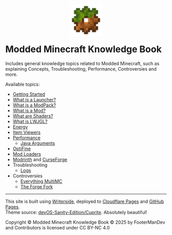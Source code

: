 
<div align="center" style="margin-top: 30px; margin-bottom: -15px">
<img alt="Modded Minecraft Knowledge Book" title="Modded Minecraft Knowledge Book Image"
    src="https://raw.githubusercontent.com/FooterManDev/Modded-Minecraft-Knowledge-Book/refs/heads/master/Writerside/images/mc_mod.svg"
    width="100" height="100" align="center"
/>
</div>

# Modded Minecraft Knowledge Book
Includes general knowledge topics related to Modded Minecraft, such as explaining Concepts, Troubleshooting, Performance, Controversies and more.
<br/>

Available topics:
* [Getting Started](https://mmkb.pages.dev/getting-started.html)
* [What is a Launcher?](https://mmkb.pages.dev/what-is-a-launcher.html)
* [What is a ModPack?](https://mmkb.pages.dev/what-is-a-modpack.html)
* [What is a Mod?](https://mmkb.pages.dev/what-is-a-mod.html)
* [What are Shaders?](https://mmkb.pages.dev/what-are-shaders.html)
* [What is LWJGL?](https://mmkb.pages.dev/what-is-lwjgl.html)
* [Energy](https://mmkb.pages.dev/energy.html)
* [Item Viewers](https://mmkb.pages.dev/item-viewers.html)
* [Performance](https://mmkb.pages.dev/performance-mods.html)
  * [Java Arguments](https://mmkb.pages.dev/java-arguments.html)
* [OptiFine](https://mmkb.pages.dev/optifine)
* [Mod Loaders](https://mmkb.pages.dev/mod-loaders.html)
* [Modrinth](https://mmkb.pages.dev/modrinth.html) and [CurseForge](https://mmkb.pages.dev/curseforge.html)
* Troubleshooting
  * [Logs](https://mmkb.pages.dev/logs.html)
* Controversies
  * [Everything MultiMC](https://mmkb.pages.dev/everything-multimc.html)
  * [The Forge Fork](https://mmkb.pages.dev/the-forge-fork.html)

---

This site is built using [Writerside](https://www.jetbrains.com/writerside/), deployed to [Cloudflare Pages](https://mmkb.pages.dev) and [GitHub Pages](https://footermandev.github.io/Modded-Minecraft-Knowledge-Book).<br/>
Theme source: [devOS-Sanity-Edition/Cuprite](https://github.com/devOS-Sanity-Edition/Cuprite). Absolutely beautiful!<p/>
Copyright © Modded Minecraft Knowledge Book © 2025 by FooterManDev and Contributors is licensed under CC BY-NC 4.0